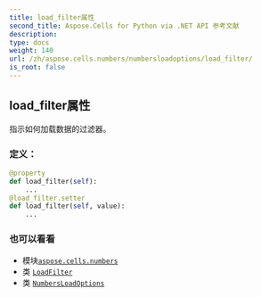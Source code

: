 ```yaml
---
title: load_filter属性
second_title: Aspose.Cells for Python via .NET API 参考文献
description:
type: docs
weight: 140
url: /zh/aspose.cells.numbers/numbersloadoptions/load_filter/
is_root: false
---
```

## load_filter属性

指示如何加载数据的过滤器。
### 定义：
```python
@property
def load_filter(self):
    ...
@load_filter.setter
def load_filter(self, value):
    ...
```

### 也可以看看
* 模块[`aspose.cells.numbers`](../../)
* 类 [`LoadFilter`](/cells/python-net/zh/aspose.cells/loadfilter)
* 类 [`NumbersLoadOptions`](/cells/python-net/zh/aspose.cells.numbers/numbersloadoptions)
